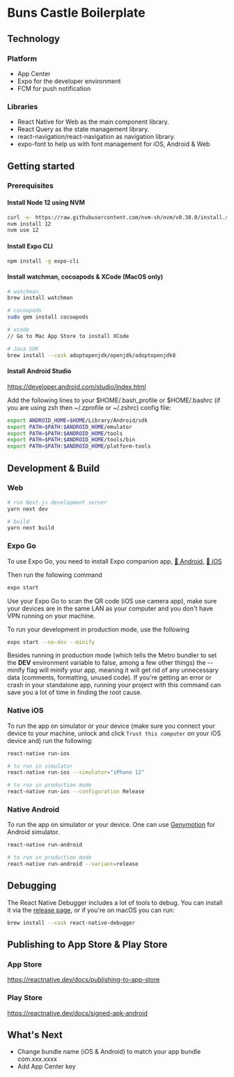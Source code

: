 # Buns Castle Boilerplate

## Technology

### Platform
- App Center  
- Expo  for the developer environment 
- FCM  for push notification

### Libraries
- React Native for Web  as the main component library.  
- React Query  as the state management library.  
- react-navigation/react-navigation  as navigation library.  
- expo-font  to help us with font management for iOS, Android & Web 


## Getting started
### Prerequisites
#### Install Node 12 using NVM
```bash
curl -o- https://raw.githubusercontent.com/nvm-sh/nvm/v0.38.0/install.sh | bash
nvm install 12
nvm use 12
```

#### Install Expo CLI
```bash
npm install -g expo-cli
```

#### Install watchman, cocoapods & XCode (MacOS only)  
```bash
# watchman
brew install watchman

# cocoapods
sudo gem install cocoapods

# xcode
// Go to Mac App Store to install XCode

# Java SDK
brew install --cask adoptopenjdk/openjdk/adoptopenjdk8
```
 
#### Install Android Studio 
https://developer.android.com/studio/index.html


Add the following lines to your $HOME/.bash_profile or $HOME/.bashrc (if you are using zsh then ~/.zprofile or ~/.zshrc) config file:
```bash
export ANDROID_HOME=$HOME/Library/Android/sdk
export PATH=$PATH:$ANDROID_HOME/emulator
export PATH=$PATH:$ANDROID_HOME/tools
export PATH=$PATH:$ANDROID_HOME/tools/bin
export PATH=$PATH:$ANDROID_HOME/platform-tools
```


## Development & Build

### Web
```bash
# run Next.js development server
yarn next dev

# build
yarn next build
```

### Expo Go
To use Expo Go, you need to install Expo companion app, [🤖 Android](https://play.google.com/store/apps/details?id=host.exp.exponent), [🍎 iOS](https://itunes.com/apps/exponent)

Then run the following command
```bash
expo start
```

Use your Expo Go to scan the QR code (iOS use camera app), make sure your devices are in the same LAN as your computer and you don't have VPN running on your machine.

To run your development in production mode, use the following
```bash
expo start --no-dev --minify
```
Besides running in production mode (which tells the Metro bundler to set the __DEV__ environment variable to false, among a few other things) the --minify flag will minify your app, meaning it will get rid of any unnecessary data (comments, formatting, unused code). If you're getting an error or crash in your standalone app, running your project with this command can save you a lot of time in finding the root cause.

### Native iOS
To run the app on simulator or your device (make sure you connect your device to your machine, unlock and click `Trust this computer` on your iOS device and) run the following:
```bash
react-native run-ios

# to run in simulator 
react-native run-ios --simulator="iPhone 12"

# to run in production mode
react-native run-ios --configuration Release
```

### Native Android
To run the app on simulator or your device. One can use [Genymotion](https://www.genymotion.com/) for Android simulator.

```bash
react-native run-android

# to run in production mode 
react-native run-android --variant=release
```


## Debugging

The React Native Debugger includes a lot of tools to debug.
You can install it via the [release page](https://github.com/jhen0409/react-native-debugger/releases), or if you're on macOS you can run:
```bash
brew install --cask react-native-debugger
```

## Publishing to App Store & Play Store

### App Store
https://reactnative.dev/docs/publishing-to-app-store

### Play Store
https://reactnative.dev/docs/signed-apk-android

## What's Next
 
- Change bundle name (iOS & Android) to match your app bundle com.xxx.xxxx
- Add App Center key
